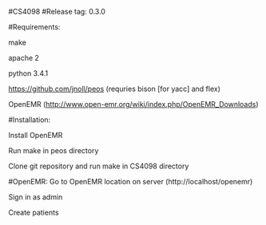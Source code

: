 #CS4098
#Release tag: 0.3.0

#Requirements:

  make
 
  apache 2
  
  python 3.4.1

  https://github.com/jnoll/peos (requries bison [for yacc] and flex)
  
  OpenEMR (http://www.open-emr.org/wiki/index.php/OpenEMR_Downloads)
  
#Installation:

Install OpenEMR

Run make in peos directory

Clone git repository and run make in CS4098 directory

#OpenEMR:
 Go to OpenEMR location on server (http://localhost/openemr)

 Sign in as admin

 Create patients
